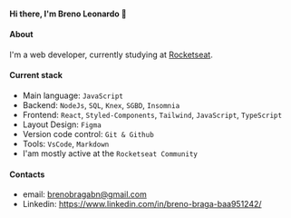 #### Hi there, I'm Breno Leonardo 👋

#### About
I'm a web developer, currently studying at [Rocketseat](https://www.rocketseat.com.br/).

#### Current stack
- Main language: `JavaScript`
- Backend: `NodeJs`, `SQL`, `Knex`, `SGBD`, `Insomnia`
- Frontend: `React`, `Styled-Components`, `Tailwind`, `JavaScript`, `TypeScript`
- Layout Design: `Figma`
- Version code control: `Git & Github`
- Tools: `VsCode`, `Markdown`
- I'am mostly active at the `Rocketseat Community`

#### Contacts

- email: brenobragabn@gmail.com
- Linkedin: https://www.linkedin.com/in/breno-braga-baa951242/

